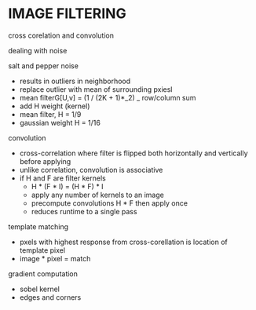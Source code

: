 # IMAGE FILTERING

cross corelation and convolution

dealing with noise

salt and pepper noise

- results in outliers in neighborhood
- replace outlier with mean of surrounding pxiesl
- mean filterG[U,v] = (1 / (2K + 1)\*_2) _ row/column sum
- add H weight (kernel)
- mean filter, H = 1/9
- gaussian weight H = 1/16

convolution

- cross-correlation where filter is flipped both horizontally and vertically before applying
- unlike correlation, convolution is associative
- if H and F are filter kernels
  - H \* (F \* I) = (H \* F) \* I
  - apply any number of kernels to an image
  - precompute convolutions H \* F then apply once
  - reduces runtime to a single pass

template matching

- pxels with highest response from cross-corellation is location of template pixel
- image \* pixel = match

gradient computation

- sobel kernel
- edges and corners

